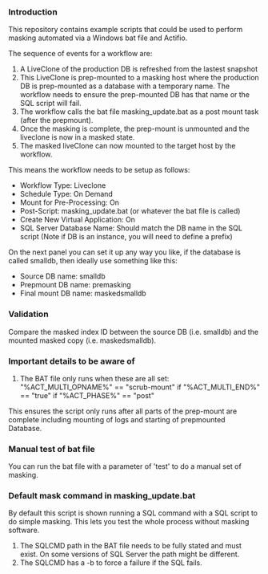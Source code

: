 ### Introduction

This repository contains example scripts that could be used to perform masking automated via a Windows bat file and Actifio.

The sequence of events for a workflow are:

1)  A LiveClone of the production DB is refreshed from the lastest snapshot
2)  This LiveClone is prep-mounted to a masking host where the production DB is prep-mounted as a database with a temporary name.
The workflow needs to ensure the prep-mounted DB has that name or the SQL script will fail.
3)  The workflow calls the bat file masking_update.bat as a post mount task (after the prepmount). 
4)  Once the masking is complete, the prep-mount is unmounted and the liveclone is now in a masked state.
5)  The masked liveClone can now mounted to the target host by the workflow.

This means the workflow needs to be setup as follows:

* Workflow Type:  Liveclone
* Schedule Type:  On Demand
* Mount for Pre-Processing:  On
* Post-Script:  masking_update.bat   (or whatever the bat file is called)
* Create New Virtual Application:  On
* SQL Server Database Name:  Should match the DB name in the SQL script  (Note if DB is an instance, you will need to define a prefix)

On the next panel you can set it up any way you like,  if the database is called smalldb, then ideally use something like this:

* Source DB name:      smalldb
* Prepmount DB name:   premasking 
* Final mount DB name: maskedsmalldb

### Validation

Compare the masked index ID between the source DB (i.e. smalldb) and the mounted masked copy (i.e. maskedsmalldb).

### Important details to be aware of

1)  The BAT file only runs when these are all set:   "%ACT_MULTI_OPNAME%" == "scrub-mount" if "%ACT_MULTI_END%" == "true" if "%ACT_PHASE%" == "post" 

This ensures the script only runs after all parts of the prep-mount are complete including mounting of logs and starting of prepmounted Database.

### Manual test of bat file

You can run the bat file with a parameter of 'test' to do a manual set of masking.

### Default mask command in masking_update.bat

By default this script is shown running a SQL command with a SQL script to do simple masking.   This lets you test the whole process without masking software.

1)  The SQLCMD path in the BAT file needs to be fully stated and must exist.   On some versions of SQL Server the path might be different.   
2)  The SQLCMD has a -b to force a failure if the SQL fails.

